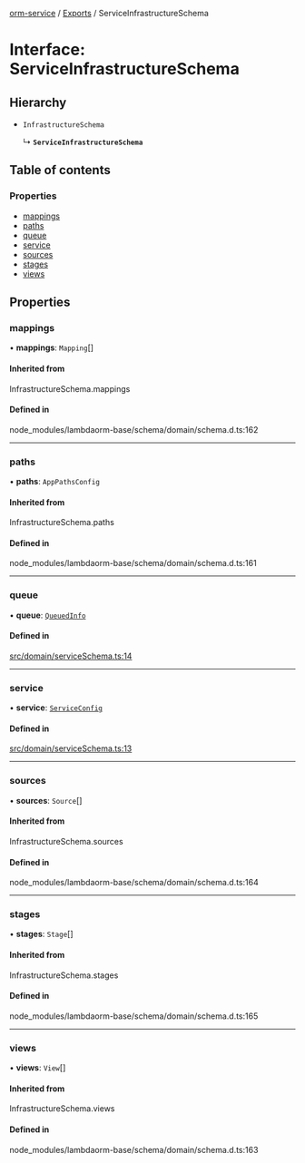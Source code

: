 [orm-service](../README.md) / [Exports](../modules.md) / ServiceInfrastructureSchema

# Interface: ServiceInfrastructureSchema

## Hierarchy

- `InfrastructureSchema`

  ↳ **`ServiceInfrastructureSchema`**

## Table of contents

### Properties

- [mappings](ServiceInfrastructureSchema.md#mappings)
- [paths](ServiceInfrastructureSchema.md#paths)
- [queue](ServiceInfrastructureSchema.md#queue)
- [service](ServiceInfrastructureSchema.md#service)
- [sources](ServiceInfrastructureSchema.md#sources)
- [stages](ServiceInfrastructureSchema.md#stages)
- [views](ServiceInfrastructureSchema.md#views)

## Properties

### mappings

• **mappings**: `Mapping`[]

#### Inherited from

InfrastructureSchema.mappings

#### Defined in

node_modules/lambdaorm-base/schema/domain/schema.d.ts:162

___

### paths

• **paths**: `AppPathsConfig`

#### Inherited from

InfrastructureSchema.paths

#### Defined in

node_modules/lambdaorm-base/schema/domain/schema.d.ts:161

___

### queue

• **queue**: [`QueuedInfo`](QueuedInfo.md)

#### Defined in

[src/domain/serviceSchema.ts:14](https://github.com/FlavioLionelRita/lambdaorm-svc/blob/285fb49/src/domain/serviceSchema.ts#L14)

___

### service

• **service**: [`ServiceConfig`](ServiceConfig.md)

#### Defined in

[src/domain/serviceSchema.ts:13](https://github.com/FlavioLionelRita/lambdaorm-svc/blob/285fb49/src/domain/serviceSchema.ts#L13)

___

### sources

• **sources**: `Source`[]

#### Inherited from

InfrastructureSchema.sources

#### Defined in

node_modules/lambdaorm-base/schema/domain/schema.d.ts:164

___

### stages

• **stages**: `Stage`[]

#### Inherited from

InfrastructureSchema.stages

#### Defined in

node_modules/lambdaorm-base/schema/domain/schema.d.ts:165

___

### views

• **views**: `View`[]

#### Inherited from

InfrastructureSchema.views

#### Defined in

node_modules/lambdaorm-base/schema/domain/schema.d.ts:163
